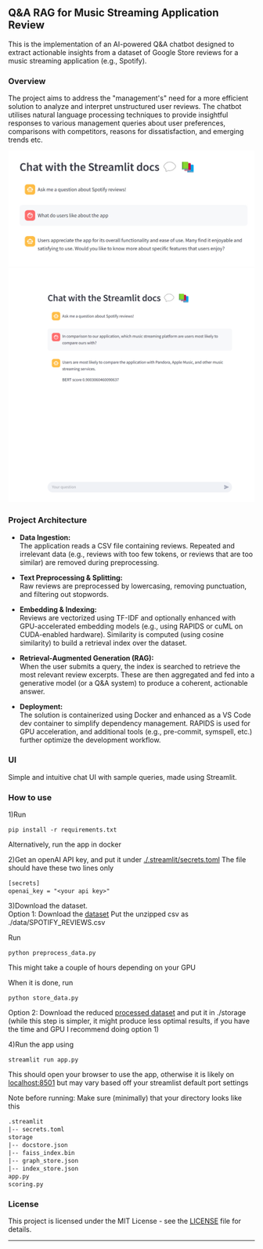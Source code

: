 ## Q&A RAG for Music Streaming Application Review
This is the implementation of an AI-powered Q&A chatbot designed to extract actionable insights from a dataset of Google Store reviews for a music streaming application (e.g., Spotify).

### Overview
The project aims to address the "management's" need for a more efficient solution to analyze and interpret unstructured user reviews. The chatbot utilises natural language processing techniques to provide insightful responses to various management queries about user preferences, comparisons with competitors, reasons for dissatisfaction, and emerging trends etc.

![Example query on Streamlit UI](/Readme_images/UI%20example.png)
![Example query on Streamlit UI](/Readme_images/UI%20example%202.png)

### Project Architecture

- **Data Ingestion:**  
  The application reads a CSV file containing reviews. Repeated and irrelevant data (e.g., reviews with too few tokens, or reviews that are too similar) are removed during preprocessing.
  
- **Text Preprocessing & Splitting:**  
  Raw reviews are preprocessed by lowercasing, removing punctuation, and filtering out stopwords. 

- **Embedding & Indexing:**  
  Reviews are vectorized using TF-IDF and optionally enhanced with GPU-accelerated embedding models (e.g., using RAPIDS or cuML on CUDA-enabled hardware). Similarity is computed (using cosine similarity) to build a retrieval index over the dataset.

- **Retrieval-Augmented Generation (RAG):**  
  When the user submits a query, the index is searched to retrieve the most relevant review excerpts. These are then aggregated and fed into a generative model (or a Q&A system) to produce a coherent, actionable answer.

- **Deployment:**  
  The solution is containerized using Docker and enhanced as a VS Code dev container to simplify dependency management. RAPIDS is used for GPU acceleration, and additional tools (e.g., pre-commit, symspell, etc.) further optimize the development workflow.

### UI

Simple and intuitive chat UI with sample queries, made using Streamlit.

### How to use

1)Run 
```
pip install -r requirements.txt
```
Alternatively, run the app in docker

2)Get an openAI API key, and put it under [./.streamlit/secrets.toml](./.streamlit/secrets.toml)
The file should have these two lines only
```
[secrets]
openai_key = "<your api key>"
```

3)Download the dataset.<br />
Option 1:
Download the [dataset](https://www.kaggle.com/datasets/bwandowando/3-4-million-spotify-google-store-reviews?resource=download)
Put the unzipped csv as ./data/SPOTIFY_REVIEWS.csv

Run 
```
python preprocess_data.py
```
This might take a couple of hours depending on your GPU

When it is done, run
```
python store_data.py
```

Option 2:
Download the reduced [processed dataset](https://drive.google.com/file/d/1xR-dVr6785sw0uXMRDrCxjDm2ODM2XvY/view?usp=sharing) and put it in ./storage
(while this step is simpler, it might produce less optimal results, if you have the time and GPU I recommend doing option 1)

4)Run the app using 
```
streamlit run app.py
```
This should open your browser to use the app, otherwise it is likely on [localhost:8501](http://localhost:8501/) but may vary based off your streamlist default port settings

Note before running:
Make sure (minimally) that your directory looks like this
```
.streamlit
|-- secrets.toml
storage
|-- docstore.json
|-- faiss_index.bin
|-- graph_store.json
|-- index_store.json
app.py
scoring.py
```

### License

This project is licensed under the MIT License - see the [LICENSE](LICENSE) file for details.

---
